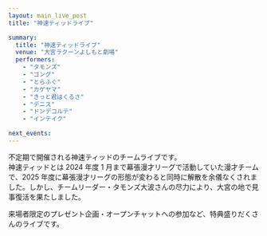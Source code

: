 ```yaml
---
layout: main_live_post
title: "神速ティッドライブ"

summary:
  title: "神速ティッドライブ"
  venue: "大宮ラクーンよしもと劇場"
  performers:
    - "タモンズ"
    - "ゴング"
    - "とらふぐ"
    - "カゲヤマ"
    - "きっと君はくるさ"
    - "デニス"
    - "ドンデコルテ"
    - "インテイク"

next_events:
---
```


不定期で開催される神速ティッドのチームライブです。<br>
神速ティッドとは 2024 年度 1 月まで幕張漫才リーグで活動していた漫才チームで、2025 年度に幕張漫才リーグの形態が変わると同時に解散を余儀なくされました。しかし、チームリーダー・タモンズ大波さんの尽力により、大宮の地で見事復活を果たしました。

来場者限定のプレゼント企画・オープンチャットへの参加など、特典盛りだくさんのライブです。
